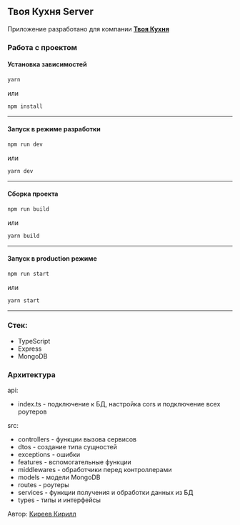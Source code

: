 ## Твоя Кухня Server

Приложение разработано для компании [**Твоя Кухня**](https://youkuhnya.ru)

### Работа с проектом
#### Установка зависимостей
```bash
yarn
```
или
```bash
npm install
```
---
#### Запуск в режиме разработки

```bash
npm run dev
```
или
```bash
yarn dev
```
---
#### Сборка проекта
```bash
npm run build
```
или
```bash
yarn build
```
---
#### Запуск в production режиме
```bash
npm run start
```
или
```bash
yarn start
```
---
### Стек:
- TypeScript
- Express
- MongoDB

### Архитектура
api:
- index.ts - подключение к БД, настройка cors и подключение всех роутеров

src:
- controllers - функции вызова сервисов
- dtos - создание типа сущностей
- exceptions - ошибки
- features - вспомогательные функции
- middlewares - обработчики перед контроллерами
- models - модели MongoDB
- routes - роутеры
- services - функции получения и обработки данных из БД
- types - типы и интерфейсы

Автор: [Киреев Кирилл](https://t.me/ker4ik13)